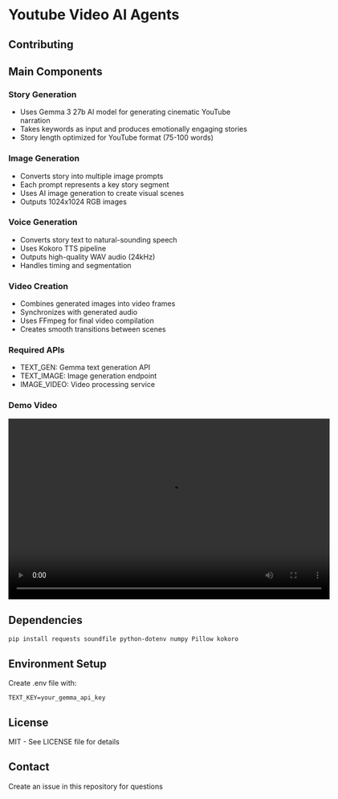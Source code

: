 # Youtube Video AI Agents


## Contributing
## Main Components

### Story Generation
- Uses Gemma 3 27b AI model for generating cinematic YouTube narration
- Takes keywords as input and produces emotionally engaging stories
- Story length optimized for YouTube format (75-100 words)

### Image Generation
- Converts story into multiple image prompts
- Each prompt represents a key story segment
- Uses AI image generation to create visual scenes
- Outputs 1024x1024 RGB images

### Voice Generation 
- Converts story text to natural-sounding speech
- Uses Kokoro TTS pipeline
- Outputs high-quality WAV audio (24kHz)
- Handles timing and segmentation

### Video Creation
- Combines generated images into video frames
- Synchronizes with generated audio
- Uses FFmpeg for final video compilation
- Creates smooth transitions between scenes

### Required APIs
- TEXT_GEN: Gemma text generation API
- TEXT_IMAGE: Image generation endpoint 
- IMAGE_VIDEO: Video processing service

### Demo Video
<p align="center">
  <video src="final_output.mp4" width="640" height="360" controls></video>
</p>

## Dependencies
```bash
pip install requests soundfile python-dotenv numpy Pillow kokoro
```

## Environment Setup
Create .env file with:
```
TEXT_KEY=your_gemma_api_key
```

## License
MIT - See LICENSE file for details

## Contact
Create an issue in this repository for questions
